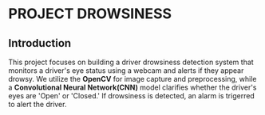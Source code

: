 # PROJECT DROWSINESS

## Introduction

This project focuses on building a driver drowsiness
detection system that monitors a driver's eye status using a webcam and alerts if they appear drowsy.
We utilize the **OpenCV** for image capture and preprocessing, while a **Convolutional Neural Network(CNN)** model clarifies whether the driver's eyes are 'Open' or 'Closed.' If drowsiness is detected, an alarm is trigerred to alert the driver.